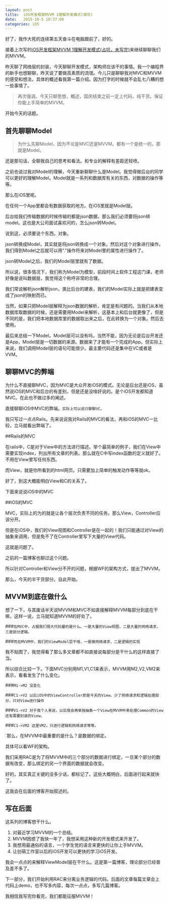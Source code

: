 ```yaml
---
layout: post
title:  iOS开发框架MVVM 1理解开发模式(填坑)
date:   2015-10-5 10:37:00
categories: iOS
---
```


好了，我作大死的连续第五天奋斗在电脑跟前了，好的。

接着上次写的[iOS开发框架MVVM 1理解开发模式(占坑，未写完)](http://walkginkgo.com/ios/2015/05/04/ios-mvvm-1.html)来继续聊聊我们的MVVM。

昨天聊了网络层的封装，今天聊聊开发模式，架构师应该干的事情。我一个编程界的新手也想聊聊，昨天说了要做高素质的流氓。今儿只是聊聊我对MVC和MVVM的感受和想法，具体的概述看我第一篇介绍。因为打字的时候就不会乱七八糟的想一些事情了。

> 再次强调。今天只聊思想，概述，国庆结束之前一定上代码，纯干货。保证你能上手简单的MVVM。

开始今天的话题。

首先聊聊Model
---

> 为什么先聊Model，因为不论是MVC还是MVVM。都有一个是统一的，那就是Model。

还是那句话，全聊我自己的思考和看法。和专业的解释有差距还轻喷。

之前也说过我对Model的理解，今天重新聊聊什么是Model。我觉得做后台的同学可以更好的理解Model。Model就是一系列和数据库有关的东西，对数据的操作等等。

那么在iOS里呢。

在任何一个App里都会有数据获取的地方。在iOS里就是Model层。

后台给我们传输数据的时候传输的都是json数据，那么我们必须要将json转model。这也是大公司面试喜欢问的，怎么json转Model。

说到这，必须要说个东西。对象。

json转换成Model，其实就是将json转换成一个对象。然后对这个对象进行操作。我们得到Model之后就可以用"."操作符来对Model里的属性进行操作了。

json转Model之后，我们的Model层里就有了数据。

所以说，很多情况下，我们称为Model为模型，前段时间上软件工程这门课，老师好像是说叫数据层，我觉得这个称呼非常的合理。

我们常说解析json解析json，类比后台的建表，我们的Model实际上就是把建表变成了json的映射而已。

当然，如果只把Model层解释为json数据的解析，肯定是有问题的。当我们从本地数据库取数据的时候，还是需要用Model来解析，这基本上和后台就更像了，但是不同的是，我们把本地数据库里的数据取出来之后，在此转换为一个对象。然后去使用。

最后来总结一下Model。Model层可以没有吗，当然不能，因为无论是后台开发还是App，Model层是一切数据的来源。数据来了才能有一个完成的App。但实际上来说，我们调用Model层的语句可能很少。最主要代码还是集中在VC或者是VVM。


聊聊MVC的弊端
---

为什么不直接聊MVC，因为MVC是大众开发iOS的模式。无论是后台还是iOS，虽然说iOS的MVC和后台的有差别，但是还是没啥好说的。是个iOS开发都知道MVC。在此也不做过多的阐述。

直接聊聊iOS中MVC的弊端。`实际上可以说只聊聊VC。`

我只写过一点点Rails。先来说说我对Rails的MVC的看法，再和iOS的MVC一比较，立马就看出弊端了。

##Rails的MVC

在rails中，C是对于View中的方法进行描述。举个最简单的例子，我们在View中需要实现index，列出所有文章的列表。那么就在C中写index函数的定义就好了。不用在View里写任何东西。

而View，就是你所看到的html网页。只需要加上简单的触发动作等等就ok。

好了，到这大概能明白View和C的关系了。

下面来说说iOS中的MVC

##iOS的MVC

MVC，实际上的为的就是让各个层次负责不同的任务。那么View，Controller应该分开。

但是在iOS中，我们的View视图和Controller是在一起的！我们只能通过对View的抽象来调用，但是免不了在Controller里写下大量的View代码。

这就是问题了。

之前的一篇博客也聊过这个问题。

所以针对Controller和View分不开的问题，根据WF的架构方式，提出了MVVM。

那么，今天的半干货部分。自此开始。

MVVM到底在做什么
---

想了一下，与其废话半天说MVVM和MVC不如直接解释MVVM每部分到底在干嘛，这样一说，立马就知道MVVM的好处了。

###`在MVC中，占据我们很大代码量的是什么。一是大量的View视图，二是大量的网络请求，三是部分逻辑。`

###`而在MVVM中，我们的ViewModel层干啥，一是做网络请求，二是逻辑的实现`

我不贴图了，我觉得看了那么多文章都不如直接说每部分是干什么的这样直接了当。

所以综合比较一下。下面MVC分别用M1,V1,C1来表示，MVVM用M2,V2,VM2来表示，看看发生了什么变化。

###`M1->M2 没变化`

###`C1->V2 以后iOS中的ViewController即是今天的View。少了网络请求和逻辑处理部分，只对View进行操作`

###`V1->V2 对于我个人来说，以后我会再单独抽象一个View在MVVM中来处理Common的View还有需要封装的View。`

###`C1->VM2 这里VM2，只进行逻辑和网络请求等等。`

`那么，在MVVM中最重要的是什么？是数据的绑定。

具体可以看WF的架构。

我们采用RAC是为了将MVVM中的三个部分的数据进行绑定，一旦某个部分的数据有改变，那么绑定的另一个界面的数据就会改变。

好的，其实真正关键的没多少话，都标记了。这些大概明白，后面进行起来就快了。

这我会在后面的博客开始叙述的。

写在后面
---

这系列的博客想干什么。

1. 对最近学习MVVM的一个总结。
2. MVVM困惑了我快一年了，我想采用这种新的开发模式来开发了。
3. 我想用最通俗的语言，一个学生党的语言来更快的让你上手MVVM。
4. 让创萌工作室以后的iOS开发可以更快的学习iOS开发。

我会一点点的来解释ViewModel层在干什么。这是第一篇博客，理论部分已经普及差不多了。

下一部分，我们开始利用RAC来分离业务逻辑的代码。后面的文章每篇文章会上代码上demo，也不写多内容，每次一点点，多写几篇博客。

我相信我写完你看完，我们都能征服MVVM！
